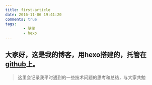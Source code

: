 ```yaml
---
title: first-article
date: 2016-11-06 19:41:20
comments: true
tags:
        - 随笔
        - hexo
---
```

## 大家好，这是我的博客，用hexo搭建的，托管在[github](https://github.com/tywei90/tywei90.github.io)上。
> 这里会记录我平时遇到的一些技术问题的思考和总结，与大家共勉